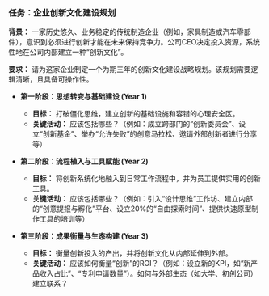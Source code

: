 ### 任务：企业创新文化建设规划

**背景：**
一家历史悠久、业务稳定的传统制造企业（例如，家具制造或汽车零部件），意识到必须进行创新才能在未来保持竞争力。公司CEO决定投入资源，系统性地在公司内部建立一种“创新文化”。

**要求：**
请为这家企业制定一个为期三年的创新文化建设战略规划。该规划需要逻辑清晰，且具备可操作性。

*   **第一阶段：思想转变与基础建设 (Year 1)**
    *   **目标：** 打破僵化思维，建立创新的基础设施和容错的心理安全区。
    *   **关键活动：** 应该包括哪些？（例如：成立跨部门的“创新委员会”、设立“创新基金”、举办“允许失败”的创意马拉松、邀请外部创新者进行分享等）

*   **第二阶段：流程植入与工具赋能 (Year 2)**
    *   **目标：** 将创新系统化地融入到日常工作流程中，并为员工提供实用的创新工具。
    *   **关键活动：** 应该包括哪些？（例如：引入“设计思维”工作坊、建立内部的“创意提报与孵化”平台、设立20%的“自由探索时间”、提供快速原型制作工具的培训等）

*   **第三阶段：成果衡量与生态构建 (Year 3)**
    *   **目标：** 衡量创新投入的产出，并将创新文化从内部延伸到外部。
    *   **关键活动：** 应该如何衡量“创新”的ROI？（例如：设立新的KPI，如“新产品收入占比”、“专利申请数量”）。如何与外部生态（如大学、初创公司）建立联系？
